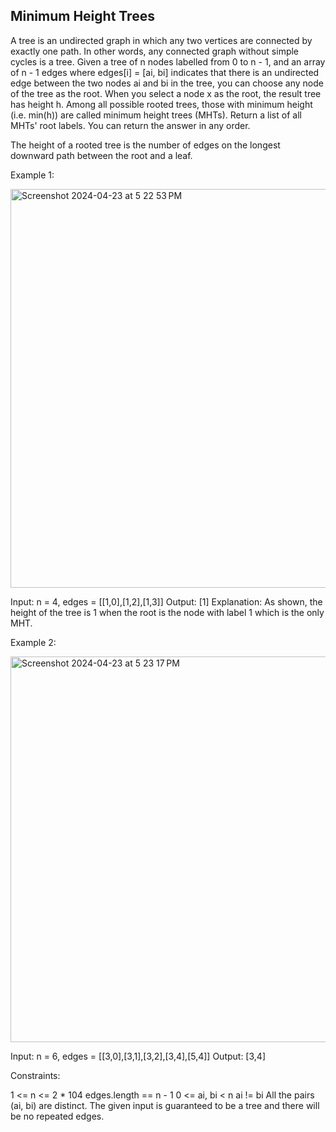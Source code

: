 ## Minimum Height Trees

A tree is an undirected graph in which any two vertices are connected by exactly one path. In other words, any connected graph without simple cycles is a tree.
Given a tree of n nodes labelled from 0 to n - 1, and an array of n - 1 edges where edges[i] = [ai, bi] indicates that there is an undirected edge between the two 
nodes ai and bi in the tree, you can choose any node of the tree as the root. When you select a node x as the root, the result tree has height h. Among all possible 
rooted trees, those with minimum height (i.e. min(h))  are called minimum height trees (MHTs).
Return a list of all MHTs' root labels. You can return the answer in any order.

The height of a rooted tree is the number of edges on the longest downward path between the root and a leaf.

 
Example 1:

<img width="638" alt="Screenshot 2024-04-23 at 5 22 53 PM" src="https://github.com/Ayushsaini20/100-Days-Of-Code/assets/73630171/abe7cfc0-099d-43fb-aad3-b9de81efd927">


Input: n = 4, edges = [[1,0],[1,2],[1,3]]
Output: [1]
Explanation: As shown, the height of the tree is 1 when the root is the node with label 1 which is the only MHT.

Example 2:

<img width="617" alt="Screenshot 2024-04-23 at 5 23 17 PM" src="https://github.com/Ayushsaini20/100-Days-Of-Code/assets/73630171/3030ca27-5f19-4f65-aa48-940823a087f8">

Input: n = 6, edges = [[3,0],[3,1],[3,2],[3,4],[5,4]]
Output: [3,4]
 

Constraints:

1 <= n <= 2 * 104
edges.length == n - 1
0 <= ai, bi < n
ai != bi
All the pairs (ai, bi) are distinct.
The given input is guaranteed to be a tree and there will be no repeated edges.
